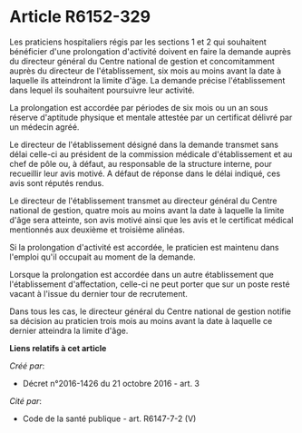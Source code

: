 # Article R6152-329

Les praticiens hospitaliers régis par les sections 1 et 2 qui souhaitent bénéficier d'une prolongation d'activité doivent en
faire la demande auprès du directeur général du Centre national de gestion et concomitamment auprès du directeur de
l'établissement, six mois au moins avant la date à laquelle ils atteindront la limite d'âge. La demande précise
l'établissement dans lequel ils souhaitent poursuivre leur activité. 

La prolongation est accordée par périodes de six mois ou un an sous réserve d'aptitude physique et mentale attestée par un
certificat délivré par un médecin agréé. 

Le directeur de l'établissement désigné dans la demande transmet sans délai celle-ci au président de la commission médicale
d'établissement et au chef de pôle ou, à défaut, au responsable de la structure interne, pour recueillir leur avis motivé. A
défaut de réponse dans le délai indiqué, ces avis sont réputés rendus. 

Le directeur de l'établissement transmet au directeur général du Centre national de gestion, quatre mois au moins avant la
date à laquelle la limite d'âge sera atteinte, son avis motivé ainsi que les avis et le certificat médical mentionnés aux
deuxième et troisième alinéas. 

Si la prolongation d'activité est accordée, le praticien est maintenu dans l'emploi qu'il occupait au moment de la demande. 

Lorsque la prolongation est accordée dans un autre établissement que l'établissement d'affectation, celle-ci ne peut porter
que sur un poste resté vacant à l'issue du dernier tour de recrutement. 

Dans tous les cas, le directeur général du Centre national de gestion notifie sa décision au praticien trois mois au moins
avant la date à laquelle ce dernier atteindra la limite d'âge.

**Liens relatifs à cet article**

_Créé par_:

  - Décret n°2016-1426 du 21 octobre 2016 - art. 3

_Cité par_:

  - Code de la santé publique - art. R6147-7-2 (V)
